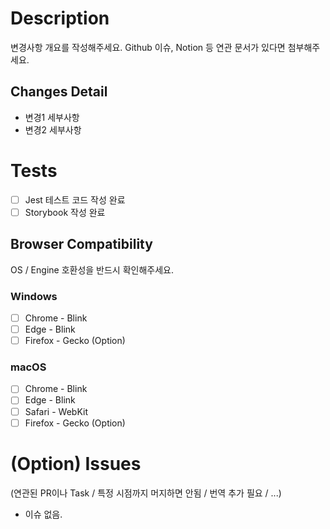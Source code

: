 # Description
변경사항 개요를 작성해주세요. Github 이슈, Notion 등 연관 문서가 있다면 첨부해주세요.

## Changes Detail
* 변경1 세부사항
* 변경2 세부사항

# Tests
- [ ] Jest 테스트 코드 작성 완료
- [ ] Storybook 작성 완료

## Browser Compatibility
OS / Engine 호환성을 반드시 확인해주세요.
### Windows
- [ ] Chrome - Blink
- [ ] Edge - Blink
- [ ] Firefox - Gecko (Option)
### macOS
- [ ] Chrome - Blink
- [ ] Edge - Blink
- [ ] Safari - WebKit
- [ ] Firefox - Gecko (Option)

# (Option) Issues
(연관된 PR이나 Task / 특정 시점까지 머지하면 안됨 / 번역 추가 필요 / ...)
* 이슈 없음.
